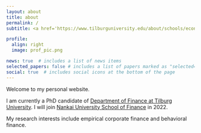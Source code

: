 ```yaml
---
layout: about
title: about
permalink: /
subtitle: <a href='https://www.tilburguniversity.edu/about/schools/economics-and-management/organization/departments/finance'>Department of Finance Tilburg University</a>

profile:
  align: right
  image: prof_pic.png

news: true  # includes a list of news items
selected_papers: false # includes a list of papers marked as "selected={true}"
social: true  # includes social icons at the bottom of the page
---
```


Welcome to my personal website.

I am currently a PhD candidate of [Department of Finance at Tilburg University](https://www.tilburguniversity.edu/about/schools/economics-and-management/organization/departments/finance). I will join [Nankai University School of Finance](https://finance.nankai.edu.cn/) in 2022.

My research interests include empirical corporate finance and behavioral finance.

